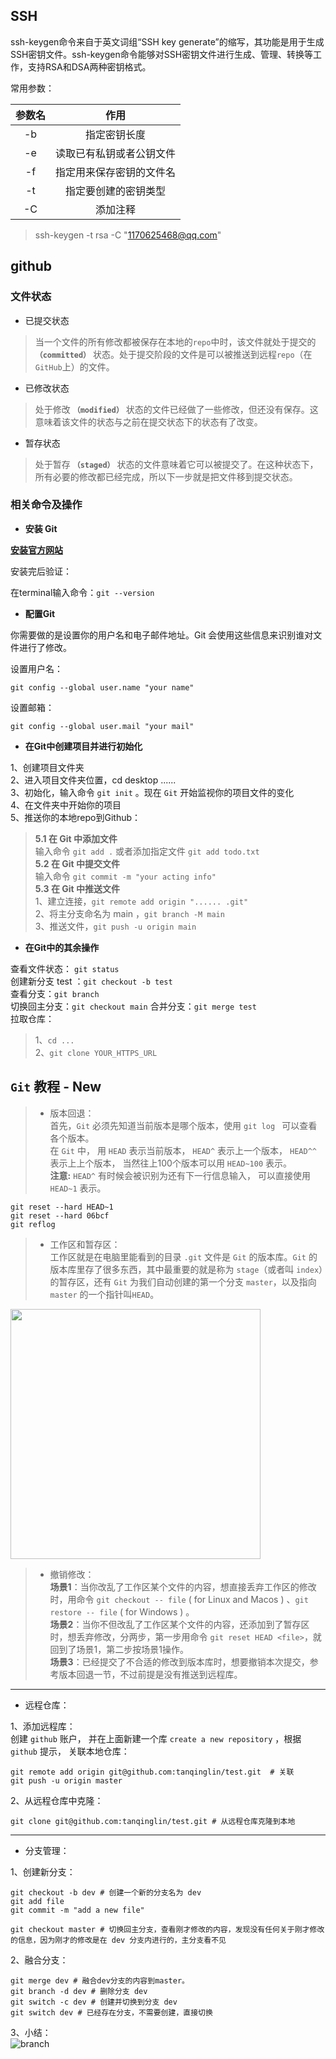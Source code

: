 
## SSH

ssh-keygen命令来自于英文词组“SSH key generate”的缩写，其功能是用于生成SSH密钥文件。ssh-keygen命令能够对SSH密钥文件进行生成、管理、转换等工作，支持RSA和DSA两种密钥格式。

常用参数：

| 参数名 | 作用 |
|  :-:  | :-:  |
| -b | 指定密钥长度 |
| -e | 读取已有私钥或者公钥文件 |
| -f | 指定用来保存密钥的文件名 |
| -t | 指定要创建的密钥类型 |
| -C | 添加注释 |

> ssh-keygen -t rsa -C "1170625468@qq.com"



## github

### 文件状态

- 已提交状态

> 当一个文件的所有修改都被保存在本地的` repo `中时，该文件就处于提交的 **`（committed）`** 状态。处于提交阶段的文件是可以被推送到远程` repo `（在` GitHub `上）的文件。

- 已修改状态

> 处于修改 **`（modified）`** 状态的文件已经做了一些修改，但还没有保存。这意味着该文件的状态与之前在提交状态下的状态有了改变。

- 暂存状态

> 处于暂存 **`（staged）`** 状态的文件意味着它可以被提交了。在这种状态下，所有必要的修改都已经完成，所以下一步就是把文件移到提交状态。

### 相关命令及操作

- **安装 Git**

[**安装官方网站**](https://git-scm.com/downloads)

安装完后验证：

在terminal输入命令：```git --version```

- **配置Git**

你需要做的是设置你的用户名和电子邮件地址。Git 会使用这些信息来识别谁对文件进行了修改。

设置用户名：

```git config --global user.name "your name"```

设置邮箱：

```git config --global user.mail "your mail"```

- **在Git中创建项目并进行初始化**

1、创建项目文件夹  
2、进入项目文件夹位置，cd desktop ......  
3、初始化，输入命令 ```git init``` 。现在 `Git` 开始监视你的项目文件的变化  
4、在文件夹中开始你的项目  
5、推送你的本地repo到Github：  
> **5.1 在 Git 中添加文件**  
> 输入命令 ```git add .``` 或者添加指定文件 ```git add todo.txt```  
> **5.2 在 Git 中提交文件**  
> 输入命令 ```git commit -m "your acting info"```  
> **5.3 在 Git 中推送文件**  
> 1、建立连接，```git remote add origin "...... .git"```  
> 2、将主分支命名为 main ，```git branch -M main```  
> 3、推送文件，```git push -u origin main```

- **在Git中的其余操作**

查看文件状态： ```git status```  
创建新分支 test ：```git checkout -b test```  
查看分支：```git branch```  
切换回主分支：```git checkout main```
合并分支：```git merge test```  
拉取仓库：  
> 1、```cd ...```  
> 2、```git clone YOUR_HTTPS_URL```  

## **`Git` 教程 - New**

> - 版本回退：  
  首先，`Git` 必须先知道当前版本是哪个版本，使用 `git log ` 可以查看各个版本。  
  在 `Git` 中， 用 `HEAD` 表示当前版本， `HEAD^` 表示上一个版本， `HEAD^^` 表示上上个版本， 当然往上100个版本可以用 `HEAD~100` 表示。  
  **注意:** `HEAD^` 有时候会被识别为还有下一行信息输入， 可以直接使用 `HEAD~1` 表示。
  ```
  git reset --hard HEAD~1
  git reset --hard 06bcf
  git reflog
  ```

> - 工作区和暂存区：  
  工作区就是在电脑里能看到的目录
  `.git` 文件是 `Git` 的版本库。`Git` 的版本库里存了很多东西，其中最重要的就是称为 `stage`（或者叫 `index`）的暂存区，还有 `Git` 为我们自动创建的第一个分支 `master`，以及指向 `master` 的一个指针叫`HEAD`。
  <img src="./.git.png" width="400px">

> - 撤销修改：  
  **场景1**：当你改乱了工作区某个文件的内容，想直接丢弃工作区的修改时，用命令 `git checkout -- file` ( for Linux and Macos ) 、`git restore -- file` ( for Windows ) 。  
  **场景2**：当你不但改乱了工作区某个文件的内容，还添加到了暂存区时，想丢弃修改，分两步，第一步用命令 `git reset HEAD <file>`，就回到了场景1，第二步按场景1操作。  
  **场景3**：已经提交了不合适的修改到版本库时，想要撤销本次提交，参考版本回退一节，不过前提是没有推送到远程库。

---

- 远程仓库：  

1、添加远程库：  
创建 `github` 账户， 并在上面新建一个库 `create a new repository` ，根据 `github` 提示， 关联本地仓库：  
```
git remote add origin git@github.com:tanqinglin/test.git  # 关联
git push -u origin master
```

2、从远程仓库中克隆：
```
git clone git@github.com:tanqinglin/test.git # 从远程仓库克隆到本地
```
  
---

- 分支管理：

1、创建新分支：

```
git checkout -b dev # 创建一个新的分支名为 dev
git add file
git commit -m "add a new file"

git checkout master # 切换回主分支，查看刚才修改的内容，发现没有任何关于刚才修改的信息，因为刚才的修改是在 dev 分支内进行的，主分支看不见
```

2、融合分支：
```
git merge dev # 融合dev分支的内容到master。
git branch -d dev # 删除分支 dev
git switch -c dev # 创建并切换到分支 dev
git switch dev # 已经存在分支，不需要创建，直接切换
```

3、小结：  
![branch](./branch.png)



